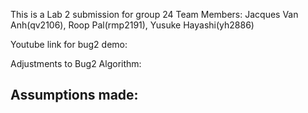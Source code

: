 This is a Lab 2 submission for group 24
Team Members: Jacques Van Anh(qv2106), Roop Pal(rmp2191), Yusuke Hayashi(yh2886)

Youtube link for bug2 demo: <link>

Adjustments to Bug2 Algorithm:

Assumptions made:
 - 
